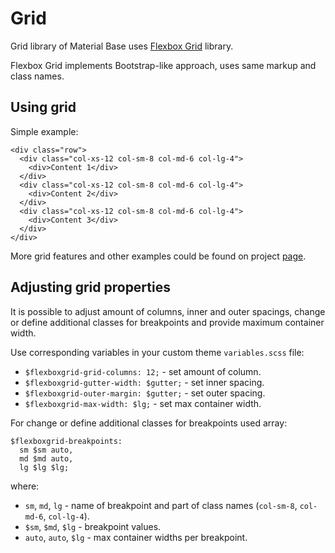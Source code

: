 Grid
====

Grid library of Material Base uses [Flexbox Grid](http://flexboxgrid.com/) library.

Flexbox Grid implements Bootstrap-like approach, uses same markup and class names.

Using grid
----------

Simple example:

~~~
<div class="row">
  <div class="col-xs-12 col-sm-8 col-md-6 col-lg-4">
    <div>Content 1</div>
  </div>
  <div class="col-xs-12 col-sm-8 col-md-6 col-lg-4">
    <div>Content 2</div>
  </div>
  <div class="col-xs-12 col-sm-8 col-md-6 col-lg-4">
    <div>Content 3</div>
  </div>
</div>
~~~

More grid features and other examples could be found on project [page](http://flexboxgrid.com/).

Adjusting grid properties
-------------------------

It is possible to adjust amount of columns, inner and outer spacings, change or define additional classes for breakpoints and provide maximum container width.

Use corresponding variables in your custom theme `variables.scss` file:

* `$flexboxgrid-grid-columns: 12;` - set amount of column.
* `$flexboxgrid-gutter-width: $gutter;` - set inner spacing.
* `$flexboxgrid-outer-margin: $gutter;` - set outer spacing.
* `$flexboxgrid-max-width: $lg;` - set max container width.

For change or define additional classes for breakpoints used array:

~~~
$flexboxgrid-breakpoints:
  sm $sm auto,
  md $md auto,
  lg $lg $lg;
~~~

where:

* `sm`, `md`, `lg` - name of breakpoint and part of class names (`col-sm-8`, `col-md-6`, `col-lg-4`).
* `$sm`, `$md`, `$lg` - breakpoint values.
* `auto`, `auto`, `$lg` - max container widths per breakpoint.
